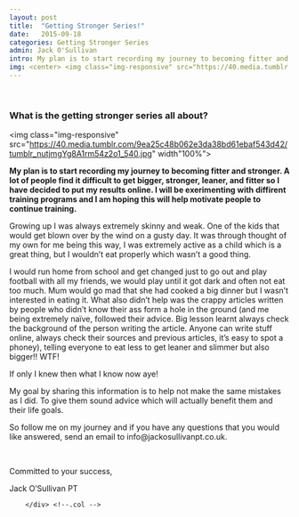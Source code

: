 ```yaml
---
layout: post
title:  "Getting Stronger Series!"
date:   2015-09-18
categories: Getting Stronger Series
admin: Jack O'Sullivan
intro: My plan is to start recording my journey to becoming fitter and stronger. A lot of people find it difficult to get bigger, stronger, leaner, and fitter so I have decided to put my results online. I will be exerimenting with diffirent training programs and I am hoping this will help motivate people to continue training.
img: <center> <img class="img-responsive" src="https://40.media.tumblr.com/9ea25c48b062e3da38bd61ebaf543d42/tumblr_nutjmgYg8A1rm54z2o1_540.jpg"></center>
---
```


<br>

<div class="col-md-11">

<h3> What is the getting stronger series all about? </h3>

<img class="img-responsive" src="https://40.media.tumblr.com/9ea25c48b062e3da38bd61ebaf543d42/tumblr_nutjmgYg8A1rm54z2o1_540.jpg" width"100%">

<p><b> My plan is to start recording my journey to becoming fitter and stronger. A lot of people find it difficult to get bigger, stronger, leaner, and fitter so I have decided to put my results online. I will be exerimenting with diffirent training programs and I am hoping this will help motivate people to continue training. </b></p>
<p> Growing up I was always extremely skinny and weak. One of the kids that would get blown over by the wind on a gusty day. It was through thought of my own for me being this way, I was extremely active as a child which is a great thing, but I wouldn’t eat properly which wasn’t a good thing. </p>
<p>I would run home from school and get changed just to go out and play football with all my friends, we would play until it got dark and often not eat too much. Mum would go mad that she had cooked a big dinner but I wasn’t interested in eating it. 
What also didn’t help was the crappy articles written by people who didn’t know their ass form a hole in the ground (and me being extremely naïve, followed their advice. Big lesson learnt always check the background of the person writing the article. Anyone can write stuff online, always check their sources and previous articles, it’s easy to spot a phoney), telling everyone to eat less to get leaner and slimmer but also bigger!! WTF!</p>
<p>If only I knew then what I know now aye! </p>
<p>My goal by sharing this information is to help not make the same mistakes as I did. To give them sound advice which will actually benefit them and their life goals. </p>
<p>So follow me on my journey and if you have any questions that you would like answered, send an email to info@jackosullivanpt.co.uk.</p>
<br>
<p>Committed to your success,</p>
<p>Jack O’Sullivan PT</p> 


        </div> <!--.col -->
